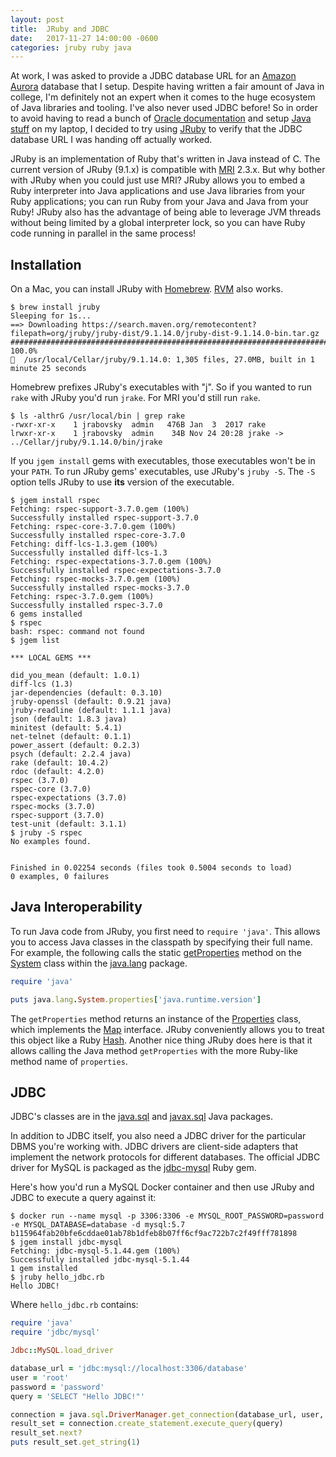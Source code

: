 ```yaml
---
layout: post
title:  JRuby and JDBC
date:   2017-11-27 14:00:00 -0600
categories: jruby ruby java
---
```


At work, I was asked to provide a JDBC database URL for an [Amazon Aurora](https://aws.amazon.com/rds/aurora/) database that I setup. Despite having written a fair amount of Java in college, I'm definitely not an expert when it comes to the huge ecosystem of Java libraries and tooling. I've also never used JDBC before! So in order to avoid having to read a bunch of [Oracle documentation](http://www.oracle.com/technetwork/java/javase/tech/index-jsp-136101.html) and setup [Java](https://www.jetbrains.com/idea/) [stuff](https://gradle.org/) on my laptop, I decided to try using [JRuby](http://jruby.org/) to verify that the JDBC database URL I was handing off actually worked.

JRuby is an implementation of Ruby that's written in Java instead of C. The current version of JRuby (9.1.x) is compatible with [MRI](https://en.wikipedia.org/wiki/Ruby_MRI) 2.3.x. But why bother with JRuby when you could just use MRI? JRuby allows you to embed a Ruby interpreter into Java applications and use Java libraries from your Ruby applications; you can run Ruby from your Java and Java from your Ruby! JRuby also has the advantage of being able to leverage JVM threads without being limited by a global interpreter lock, so you can have Ruby code running in parallel in the same process!

## Installation

On a Mac, you can install JRuby with [Homebrew](https://brew.sh/). [RVM](https://rvm.io/) also works.

```
$ brew install jruby
Sleeping for 1s...
==> Downloading https://search.maven.org/remotecontent?filepath=org/jruby/jruby-dist/9.1.14.0/jruby-dist-9.1.14.0-bin.tar.gz
######################################################################################################################         100.0%
🍺  /usr/local/Cellar/jruby/9.1.14.0: 1,305 files, 27.0MB, built in 1 minute 25 seconds
```

Homebrew prefixes JRuby's executables with "j". So if you wanted to run `rake` with JRuby you'd run `jrake`. For MRI you'd still run `rake`.

```
$ ls -althrG /usr/local/bin | grep rake
-rwxr-xr-x    1 jrabovsky  admin   476B Jan  3  2017 rake
lrwxr-xr-x    1 jrabovsky  admin    34B Nov 24 20:28 jrake -> ../Cellar/jruby/9.1.14.0/bin/jrake
```

If you `jgem install` gems with executables, those executables won't be in your `PATH`. To run JRuby gems' executables, use JRuby's `jruby -S`. The `-S ` option tells JRuby to use __its__ version of the executable.

```
$ jgem install rspec
Fetching: rspec-support-3.7.0.gem (100%)
Successfully installed rspec-support-3.7.0
Fetching: rspec-core-3.7.0.gem (100%)
Successfully installed rspec-core-3.7.0
Fetching: diff-lcs-1.3.gem (100%)
Successfully installed diff-lcs-1.3
Fetching: rspec-expectations-3.7.0.gem (100%)
Successfully installed rspec-expectations-3.7.0
Fetching: rspec-mocks-3.7.0.gem (100%)
Successfully installed rspec-mocks-3.7.0
Fetching: rspec-3.7.0.gem (100%)
Successfully installed rspec-3.7.0
6 gems installed
$ rspec
bash: rspec: command not found
$ jgem list

*** LOCAL GEMS ***

did_you_mean (default: 1.0.1)
diff-lcs (1.3)
jar-dependencies (default: 0.3.10)
jruby-openssl (default: 0.9.21 java)
jruby-readline (default: 1.1.1 java)
json (default: 1.8.3 java)
minitest (default: 5.4.1)
net-telnet (default: 0.1.1)
power_assert (default: 0.2.3)
psych (default: 2.2.4 java)
rake (default: 10.4.2)
rdoc (default: 4.2.0)
rspec (3.7.0)
rspec-core (3.7.0)
rspec-expectations (3.7.0)
rspec-mocks (3.7.0)
rspec-support (3.7.0)
test-unit (default: 3.1.1)
$ jruby -S rspec
No examples found.


Finished in 0.02254 seconds (files took 0.5004 seconds to load)
0 examples, 0 failures

```

## Java Interoperability

To run Java code from JRuby, you first need to `require 'java'`. This allows you to access Java classes in the classpath by specifying their full name. For example, the following calls the static [getProperties](https://docs.oracle.com/javase/7/docs/api/java/lang/System.html#getProperties()) method on the [System](https://docs.oracle.com/javase/7/docs/api/java/lang/System.html) class within the [java.lang](https://docs.oracle.com/javase/7/docs/api/java/lang/package-summary.html) package.

```ruby
require 'java'

puts java.lang.System.properties['java.runtime.version']
```

The `getProperties` method returns an instance of the [Properties](https://docs.oracle.com/javase/7/docs/api/java/util/Properties.html) class, which implements the [Map](https://docs.oracle.com/javase/7/docs/api/java/util/Map.html) interface. JRuby conveniently allows you to treat this object like a Ruby [Hash](https://ruby-doc.org/core-2.4.2/Hash.html). Another nice thing JRuby does here is that it allows calling the Java method `getProperties` with the more Ruby-like method name of `properties`.

## JDBC

JDBC's classes are in the [java.sql](https://docs.oracle.com/javase/7/docs/api/java/sql/package-summary.html) and [javax.sql](https://docs.oracle.com/javase/7/docs/api/javax/sql/package-summary.html) Java packages.

In addition to JDBC itself, you also need a JDBC driver for the particular DBMS you're working with. JDBC drivers are client-side adapters that implement the network protocols for different databases. The official JDBC driver for MySQL is packaged as the [jdbc-mysql](https://github.com/jruby/activerecord-jdbc-adapter/tree/master/jdbc-mysql) Ruby gem.

Here's how you'd run a MySQL Docker container and then use JRuby and JDBC to execute a query against it:

```
$ docker run --name mysql -p 3306:3306 -e MYSQL_ROOT_PASSWORD=password -e MYSQL_DATABASE=database -d mysql:5.7
b115964fab20bfe6cddae01ab78b1dfeb8b07ff6cf9ac722b7c2f49fff781898
$ jgem install jdbc-mysql
Fetching: jdbc-mysql-5.1.44.gem (100%)
Successfully installed jdbc-mysql-5.1.44
1 gem installed
$ jruby hello_jdbc.rb
Hello JDBC!
```

Where `hello_jdbc.rb` contains:

```ruby
require 'java'
require 'jdbc/mysql'

Jdbc::MySQL.load_driver

database_url = 'jdbc:mysql://localhost:3306/database'
user = 'root'
password = 'password'
query = 'SELECT "Hello JDBC!"'

connection = java.sql.DriverManager.get_connection(database_url, user, password)
result_set = connection.create_statement.execute_query(query)
result_set.next?
puts result_set.get_string(1)
```
